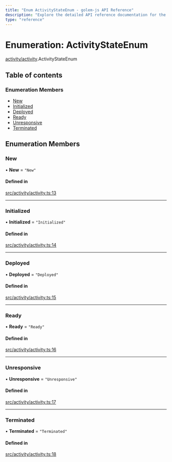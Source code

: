 ```yaml
---
title: "Enum ActivityStateEnum - golem-js API Reference"
description: "Explore the detailed API reference documentation for the Enum ActivityStateEnum within the golem-js SDK for the Golem Network."
type: "reference"
---
```

# Enumeration: ActivityStateEnum

[activity/activity](../modules/activity_activity).ActivityStateEnum

## Table of contents

### Enumeration Members

- [New](activity_activity.ActivityStateEnum#new)
- [Initialized](activity_activity.ActivityStateEnum#initialized)
- [Deployed](activity_activity.ActivityStateEnum#deployed)
- [Ready](activity_activity.ActivityStateEnum#ready)
- [Unresponsive](activity_activity.ActivityStateEnum#unresponsive)
- [Terminated](activity_activity.ActivityStateEnum#terminated)

## Enumeration Members

### New

• **New** = ``"New"``

#### Defined in

[src/activity/activity.ts:13](https://github.com/golemfactory/golem-js/blob/5c570c3/src/activity/activity.ts#L13)

___

### Initialized

• **Initialized** = ``"Initialized"``

#### Defined in

[src/activity/activity.ts:14](https://github.com/golemfactory/golem-js/blob/5c570c3/src/activity/activity.ts#L14)

___

### Deployed

• **Deployed** = ``"Deployed"``

#### Defined in

[src/activity/activity.ts:15](https://github.com/golemfactory/golem-js/blob/5c570c3/src/activity/activity.ts#L15)

___

### Ready

• **Ready** = ``"Ready"``

#### Defined in

[src/activity/activity.ts:16](https://github.com/golemfactory/golem-js/blob/5c570c3/src/activity/activity.ts#L16)

___

### Unresponsive

• **Unresponsive** = ``"Unresponsive"``

#### Defined in

[src/activity/activity.ts:17](https://github.com/golemfactory/golem-js/blob/5c570c3/src/activity/activity.ts#L17)

___

### Terminated

• **Terminated** = ``"Terminated"``

#### Defined in

[src/activity/activity.ts:18](https://github.com/golemfactory/golem-js/blob/5c570c3/src/activity/activity.ts#L18)
